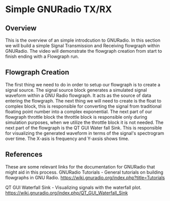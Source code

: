 # Simple GNURadio TX/RX
## Overview
This is the overview of an simple introdcution to GNURadio. In this section we will build a simple Signal Transmission and Receiving flowgraph within GNURadio.
The video will demonstrate the flowgraph creation from start to finish ending with a Flowgraph run.
## Flowgraph Creation
The first thing we need to do in order to setup our flowgraph is to create a signal source. The signal source block generates a simulated signal waveform within a GNU Radio flowgraph. It acts as the source of data entering the flowgraph. The next thing we will need to create is the float to complex block, this is responsible for converting the signal from traditional floating point number into a complex exponential. The next part of our flowgraph throttle block the throttle block is responsible only during simulation purposes, when we utilize the throttle block it is not needed. The next part of the flowgraph is the QT GUI Water fall Sink. This is responsible for visualizing the generated waveform in terms of the signal's spectrogram over time. The X-asis is frequency and Y-axsis shows time. 
## References
These are some relevant links for the documentation for GNURadio that might aid in this process. 
GNURadio Tutorials - General tutorials on building flowgraphs in GNU Radio.
https://wiki.gnuradio.org/index.php?title=Tutorials

QT GUI Waterfall Sink - Visualizing signals with the waterfall plot.
https://wiki.gnuradio.org/index.php/QT_GUI_Waterfall_Sink


